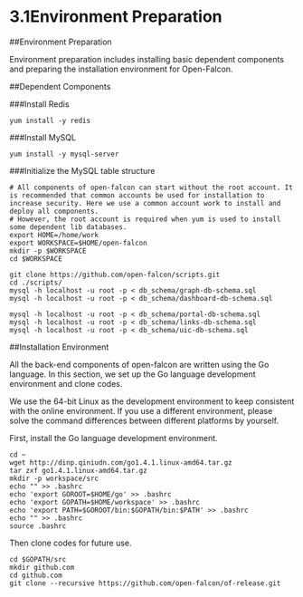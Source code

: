 # 3.1Environment Preparation

##Environment Preparation

Environment preparation includes installing basic dependent components and preparing the installation environment for Open-Falcon.

##Dependent Components

###Install Redis

```
yum install -y redis
```
###Install MySQL
```
yum install -y mysql-server
```
###Initialize the MySQL table structure

```
# All components of open-falcon can start without the root account. It is recommended that common accounts be used for installation to increase security. Here we use a common account work to install and deploy all components.
# However, the root account is required when yum is used to install some dependent lib databases.
export HOME=/home/work
export WORKSPACE=$HOME/open-falcon
mkdir -p $WORKSPACE
cd $WORKSPACE

git clone https://github.com/open-falcon/scripts.git     
cd ./scripts/
mysql -h localhost -u root -p < db_schema/graph-db-schema.sql
mysql -h localhost -u root -p < db_schema/dashboard-db-schema.sql

mysql -h localhost -u root -p < db_schema/portal-db-schema.sql
mysql -h localhost -u root -p < db_schema/links-db-schema.sql
mysql -h localhost -u root -p < db_schema/uic-db-schema.sql

```

##Installation Environment

All the back-end components of open-falcon are written using the Go language. In this section, we set up the Go language development environment and clone codes.

We use the 64-bit Linux as the development environment to keep consistent with the online environment. If you use a different environment, please solve the command differences between different platforms by yourself.

First, install the Go language development environment.

```
cd ~
wget http://dinp.qiniudn.com/go1.4.1.linux-amd64.tar.gz
tar zxf go1.4.1.linux-amd64.tar.gz
mkdir -p workspace/src
echo "" >> .bashrc
echo 'export GOROOT=$HOME/go' >> .bashrc
echo 'export GOPATH=$HOME/workspace' >> .bashrc
echo 'export PATH=$GOROOT/bin:$GOPATH/bin:$PATH' >> .bashrc
echo "" >> .bashrc
source .bashrc
```

Then clone codes for future use.

```
cd $GOPATH/src
mkdir github.com
cd github.com
git clone --recursive https://github.com/open-falcon/of-release.git
```


